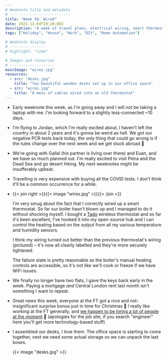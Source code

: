 ```yaml
---
# Weeknote title and metadata
# ---------------------------
title: "Week 58: Wired"
date: 2021-12-03T19:20:00Z
description: "A week of travel plans, electrical wiring, smart thermostats, finally having only one house, assembled desks, and a surprise bonus at work."
tags: ["Holiday", "House", "Work", "DIY", "Home Automation"]

# Weeknote display
# ----------------
# highlight: "lime"

# Images and resources
# --------------------
mainImage: "wires.jpg"
resources:
  - src: "desks.jpg"
    title: "Two beautiful wooden desks set up in our office space"
  - src: "wires.jpg"
    title: "A mess of cables wired into an old thermostat"
---
```


  * Early weeknote this week, as I'm going away and I will _not_ be taking a laptop with me. I'm looking forward to a slightly less-connected ~10 days.

  * I'm flying to Jordan, which I'm really excited about, I haven't left the country in about 2 years and it's gonna be weird as hell. We got our negative PCR tests back today, the only thing that _could_ go wrong is if the rules change over the next week and we get stuck abroad :grimacing:

  * We're going with Gallal (his partner is living over there) and Euan, and we have so much planned out. I'm really excited to visit Petra and the Dead Sea and go desert hiking. My next weeknotes might be insufferably upbeat.

  * Travelling is very expensive with buying all the COVID tests. I don't think it'll be a common occurrence for a while.

  * {{< pin right >}}{{< image "wires.jpg" >}}{{< /pin >}}

    I'm very smug about the fact that I correctly wired up a smart thermostat. So far our boiler hasn't blown up and I managed to do it without shocking myself. I bought a [Tado](http://tado.com/) wireless thermostat and so far it's been excellent, I've hooked it into my open-source hub and I can control the heating based on the output from all my various temperature and humidity sensors.

    I think my wiring turned out better than the previous thermostat's wiring (pictured) – it's now all clearly labelled and they're more securely tightened.

    The failure state is pretty reasonable as the boiler's manual heating controls are accessible, so it's not like we'll cook or freeze if we have WiFi issues.

  * We finally no longer have two flats, I gave the keys back early in the week. Paying a mortgage _and_ Central London rent last month isn't something I want to repeat.

  * Great news this week, everyone at the FT got a nice and not-insignificant surprise bonus just in time for Christmas :tada: I really like working at the FT generally, and [we happen to be hiring a lot of people at the moment](https://ft.wd3.myworkdayjobs.com/FT_External_Careers/) :eyes: (apologies for the job site, if you search "engineer" here you'll get more technology-based stuff)
  
  * I assembled our desks, I love them. The office space is starting to come together, next we need some actual storage so we can unpack the last boxes.

    {{< image "desks.jpg" >}}
